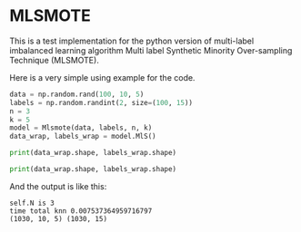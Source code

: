 # MLSMOTE
This is a test implementation for the python version of multi-label imbalanced learning algorithm Multi label Synthetic Minority Over-sampling Technique (MLSMOTE).

Here is a very simple using example for the code.

```python
data = np.random.rand(100, 10, 5)
labels = np.random.randint(2, size=(100, 15))
n = 3
k = 5
model = Mlsmote(data, labels, n, k)
data_wrap, labels_wrap = model.MlS()

print(data_wrap.shape, labels_wrap.shape)

print(data_wrap.shape, labels_wrap.shape)
```


And the output is like this:

```
self.N is 3
time total knn 0.007537364959716797
(1030, 10, 5) (1030, 15)
```
